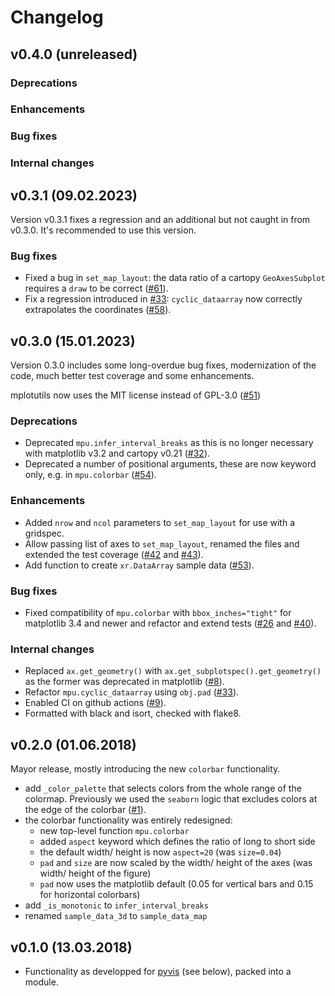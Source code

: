 # Changelog

## v0.4.0 (unreleased)

### Deprecations

### Enhancements

### Bug fixes

### Internal changes


## v0.3.1 (09.02.2023)

Version v0.3.1 fixes a regression and an additional but not caught in from v0.3.0. It's
recommended to use this version.

### Bug fixes

- Fixed a bug in `set_map_layout`: the data ratio of a cartopy `GeoAxesSubplot` requires
  a `draw` to be correct ([#61](https://github.com/mathause/mplotutils/pull/61)).
- Fix a regression introduced in [#33](https://github.com/mathause/mplotutils/pull/33):
  `cyclic_dataarray` now correctly extrapolates the coordinates
  ([#58](https://github.com/mathause/mplotutils/pull/58)).


## v0.3.0 (15.01.2023)

Version 0.3.0 includes some long-overdue bug fixes, modernization of the code, much better
test coverage and some enhancements.

mplotutils now uses the MIT license instead of GPL-3.0 ([#51](https://github.com/mathause/mplotutils/pull/51))

### Deprecations

 * Deprecated `mpu.infer_interval_breaks` as this is no longer necessary with matplotlib v3.2
   and cartopy v0.21 ([#32](https://github.com/mathause/mplotutils/pull/32)).
 * Deprecated a number of positional arguments, these are now keyword only, e.g. in
   `mpu.colorbar` ([#54](https://github.com/mathause/mplotutils/pull/54)).

### Enhancements

 * Added ``nrow`` and ``ncol`` parameters to ``set_map_layout`` for use with a
   gridspec.
 * Allow passing list of axes to ``set_map_layout``, renamed the files and extended
   the test coverage ([#42](https://github.com/mathause/mplotutils/pull/42)
   and [#43](https://github.com/mathause/mplotutils/pull/43)).
 * Add function to create `xr.DataArray` sample data ([#53](https://github.com/mathause/mplotutils/pull/53)).

### Bug fixes

 * Fixed compatibility of `mpu.colorbar` with `bbox_inches="tight"` for matplotlib 3.4 and
   newer and refactor and extend tests ([#26](https://github.com/mathause/mplotutils/pull/26)
   and [#40](https://github.com/mathause/mplotutils/pull/40)).

### Internal changes

 * Replaced `ax.get_geometry()` with `ax.get_subplotspec().get_geometry()`
   as the former was deprecated in matplotlib ([#8](https://github.com/mathause/mplotutils/pull/8)).
 * Refactor `mpu.cyclic_dataarray` using `obj.pad` ([#33](https://github.com/mathause/mplotutils/pull/33)).
 * Enabled CI on github actions ([#9](https://github.com/mathause/mplotutils/pull/9)).
 * Formatted with black and isort, checked with flake8.

## v0.2.0 (01.06.2018)

Mayor release, mostly introducing the new `colorbar` functionality.

 * add `_color_palette` that selects colors from the whole range of the colormap. Previously
   we used the `seaborn` logic that excludes colors at the edge of the colorbar
   ([#1](https://github.com/mathause/mplotutils/issues/1)).
 * the colorbar functionality was entirely redesigned:
   * new top-level function `mpu.colorbar`
   * added `aspect` keyword which defines the ratio of long to short side
   * the default width/ height is now `aspect=20` (was `size=0.04`)
   * `pad` and `size` are now scaled by the width/ height of the axes (was width/ height of the figure)
   * `pad` now uses the matplotlib default (0.05 for vertical bars and 0.15 for horizontal colorbars)
 * add `_is_monotonic` to `infer_interval_breaks`
 * renamed `sample_data_3d` to `sample_data_map`

## v0.1.0 (13.03.2018)

 * Functionality as developped for [pyvis](https://github.com/C2SM/pyvis/) (see below), packed into a module.
